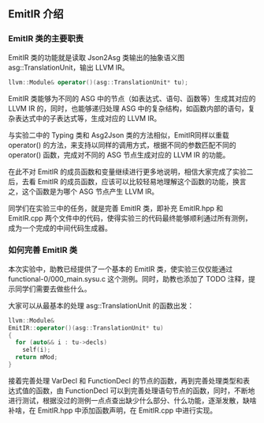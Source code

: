 ## EmitIR 介绍


### EmitIR 类的主要职责

EmitIR 类的功能就是读取 Json2Asg 类输出的抽象语义图 asg::TranslationUnit，输出 LLVM IR。

```c++
llvm::Module& operator()(asg::TranslationUnit* tu);
```

EmitIR 类能够为不同的 ASG 中的节点（如表达式、语句、函数等）生成其对应的 LLVM IR 的，同时，也能够递归处理 ASG 中的复杂结构，如函数内部的语句，复杂表达式中的子表达式等，生成对应的 LLVM IR。

与实验二中的 Typing 类和 Asg2Json 类的方法相似，EmitIR同样以重载 operator() 的方法，来支持以同样的调用方式，根据不同的参数匹配不同的 operator() 函数，完成对不同的 ASG 节点生成对应的 LLVM IR 的功能。

在此不对 EmitIR 的成员函数和变量继续进行更多地说明，相信大家完成了实验二后，去看 EmitIR 的成员函数，应该可以比较轻易地理解这个函数的功能，换言之，这个函数是为哪个 ASG 节点产生 LLVM IR。

同学们在实验三中的任务，就是完善 EmitIR 类，即补充 EmitIR.hpp 和 EmitIR.cpp 两个文件中的代码，使得实验三的代码最终能够顺利通过所有测例，成为一个完成的中间代码生成器。

### 如何完善 EmitIR 类

本次实验中，助教已经提供了一个基本的 EmitIR 类，使实验三仅仅能通过 functional-0/000_main.sysu.c 这个测例。同时，助教也添加了 TODO 注释，提示同学们需要去做些什么。


大家可以从最基本的处理 asg::TranslationUnit 的函数出发：
```c++
llvm::Module&
EmitIR::operator()(asg::TranslationUnit* tu)
{
  for (auto&& i : tu->decls)
    self(i);
  return mMod;
}
```

接着完善处理 VarDecl 和 FunctionDecl 的节点的函数，再到完善处理类型和表达式值的函数，由 FunctionDecl 可以到完善处理语句节点的函数，同时，不断地进行测试，根据没过的测例一点点查出缺少什么部分、什么功能，逐渐发散，缺啥补啥，在 EmitIR.hpp 中添加函数声明，在 EmitIR.cpp 中进行实现。




